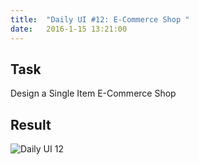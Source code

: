 ```yaml
---
title:  "Daily UI #12: E-Commerce Shop "
date:   2016-1-15 13:21:00
---
```


## <i class="fa fa-pencil-square-o"></i> Task

Design a Single Item E-Commerce Shop

<div class="simple-gal-container">
<h2><i class="fa fa-picture-o"></i> Result</h2>
<img src="http://i.imgur.com/elIwlaK.png" alt="Daily UI 12">
</div>
